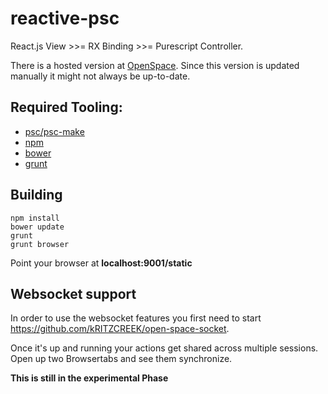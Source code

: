 # reactive-psc

React.js View >>= RX Binding >>= Purescript Controller.

There is a hosted version at [OpenSpace](http://178.62.90.204/build/). Since this version is updated manually it might not always be up-to-date.

## Required Tooling:
 - [psc/psc-make](http://www.purescript.org/)
 - [npm](http://nodejs.org/)
 - [bower](http://bower.io/)
 - [grunt](http://gruntjs.com/)

## Building

```
npm install
bower update
grunt
grunt browser
```

Point your browser at **localhost:9001/static**

## Websocket support

In order to use the websocket features you first need to start https://github.com/kRITZCREEK/open-space-socket.

Once it's up and running your actions get shared across multiple sessions. Open up two Browsertabs and see them synchronize.

**This is still in the experimental Phase**
